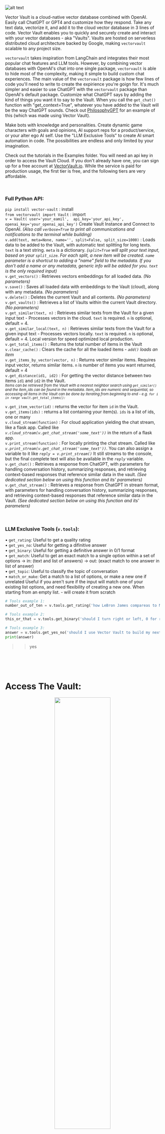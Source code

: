 ![alt text](https://images.squarespace-cdn.com/content/646ad2edeaaf682a9bbc36da/297fde6c-f5b4-4076-83bc-81dcfdbffebe/Vector+Vault+Header+5000.jpg)

Vector Vault is a cloud-native vector database combined with OpenAI. Easily call ChatGPT or GPT4 and customize how they respond. Take any text data, vectorize it, and add it to the cloud vector database in 3 lines of code. Vector Vault enables you to quickly and securely create and interact with your vector databases - aka "Vaults". Vaults are hosted on serverless distributed cloud architecture backed by Google, making `vectorvault` scalable to any project size. 

`vectorvault` takes inspiration from LangChain and integrates their most popular chat features and LLM tools. However, by combining vector databases with OpenAI's chat into one single package, `vectorvault` is able to hide most of the complexity, making it simple to build custom chat experiences. The main value of the `vectorvault` package is how few lines of code you'll need to write to create the expirience you're goign for. It's much simpler and easier to use ChatGPT with the `vectorvault` package than OpenAI's default package. Customize what ChatGPT says by adding the kind of things you want it to say to the Vault. When you call the `get_chat()` function with "get_context=True", whatever you have added to the Vault will be the way ChatGPT sounds. Check out [PhilosophyGPT](https://philbrosophy.web.app) for an example of this (which was made using Vector Vault).

Make bots with knowledge and personalities. Create dynamic game characters with goals and opinions, AI support reps for a product/service, or your alter ego AI self. Use the "LLM Exclusive Tools" to create AI smart automation in code. The possibilities are endless and only limited by your imagination.

Check out the tutorials in the Examples folder. You will need an api key in order to access the Vault Cloud. If you don't already have one, you can sign up for a free account at [VectorVault.io](https://vectorvault.io). While the service is paid for production usage, the first tier is free, and the following tiers are very affordable.

<br>

### Full Python API:

`pip install vector-vault` : install
<br>
`from vectorvault import Vault` : import
<br>
`v = Vault(
  user='your_eamil', 
  api_key='your_api_key',
  openai_key='your_openai_api_key')` Create Vault Instance and Connect to OpenAI. *(Also call `verbose=True` to print all communications and notifications to the terminal while building)*
<br>
`v.add(text, meta=None, name='', split=False, split_size=1000)` : Loads data to be added to the Vault, with automatic text splitting for long texts. `text` is a text string. `meta` is a dictionary. *(`split=True` will split your text input, based on your `split_size`. For each split, a new item will be created. `name` parameter is a shortcut to adding a "name" field to the metadata. If you don't add a name or any metadata, generic info will be added for you. `text` is the only required input)*
<br>
`v.get_vectors()` : Retrieves vectors embeddings for all loaded data. *(No parameters)*
<br>
`v.save()` : Saves all loaded data with embeddings to the Vault (cloud), along with any metadata. *(No parameters)*
<br>
`v.delete()` : Deletes the current Vault and all contents. *(No parameters)*
<br>
`v.get_vaults()` : Retrieves a list of Vaults within the current Vault directory. *(No parameters)*
<br>
`v.get_similar(text, n)` : Retrieves similar texts from the Vault for a given input text - Processes vectors in the cloud. `text` is required. `n` is optional, default = 4.
<br>
`v.get_similar_local(text, n)` : Retrieves similar texts from the Vault for a given input text - Processes vectors locally. `text` is required. `n` is optional, default = 4. Local version for speed optimized local production.
<br>
`v.get_total_items()` : Returns the total number of items in the Vault
<br>
`v.clear_cache()` : Clears the cache for all the loaded items - *`add()` loads an item*
<br>
`v.get_items_by_vector(vector, n)` : Returns vector similar items. Requires input vector, returns similar items. `n` is number of items you want returned, default = 4
<br>
`v.get_distance(id1, id2)`  : For getting the vector distance between two items `id1` and `id2` in the Vault. 
<br>*<sub>Items can be retrieved from the Vault with a nearest neighbor search using `get_similar()` and the item_ids can be found in the metadata. Item_ids are numeric and sequential, so accessing all items in the Vault can be done by iterating from beginning to end - e.g. `for i in range vault.get_total_items():`</sub>*

`v.get_item_vector(id)` : returns the vector for item `id` in the Vault.
<br>
`v.get_items(ids)` : returns a list containing your item(s). `ids` is a list of ids, one or many
<br>
`v.cloud_stream(function)` : For cloud application yielding the chat stream, like a flask app. Called like *`v.cloud_stream(v.get_chat_stream('some_text'))`* in the return of a flask app.
<br>
`v.print_stream(function)` : For locally printing the chat stream. Called like *`v.print_stream(v.get_chat_stream('some_text'))`*. You can also assign a variable to it like *`reply = v.print_stream()`*  It still streams to the console, but the final complete text will also be available in the *`reply`* variable.
<br>
`v.get_chat()` : Retrieves a response from ChatGPT, with parameters for handling conversation history, summarizing responses, and retrieving context-based responses that reference similar data in the vault. *(See dedicated section below on using this function and its' parameters)*
<br>
`v.get_chat_stream()` : Retrieves a response from ChatGPT in stream format, with parameters for handling conversation history, summarizing responses, and retrieving context-based responses that reference similar data in the Vault. *(See dedicated section below on using this function and its' parameters)*
<br>
<br>
<br>

### LLM Exclusive Tools (`v.tools`):
• `get_rating`:
 Useful to get a quality rating
<br>
• `get_yes_no`:
 Useful for getting a difinitive answer 
<br>
• `get_binary`:
 Useful for getting a definitive answer in 0/1 format
<br>
• `get_match`:
 Useful to get an exact match to a single option within a set of options -> in: (text and list of answers) -> out: (exact match to one answer in list of answer)
<br>
• `get_topic`:
 Useful to classify the topic of conversation
<br>
• `match_or_make`:
 Get a match to a list of options, or make a new one if unrelated
 Useful if you aren't sure if the input will match one of your existing list options, and need flexibility of creating a new one. When starting from an empty list. - will create it from scratch

```python
# Tools example 1:
number_out_of_ten = v.tools.get_rating('how LeBron James compareas to Michael Jordan')

# Tools example 2: 
this_or_that = v.tools.get_binary('should I turn right or left, 0 for right, 1 for left')

# Tools example 3: 
answer = v.tools.get_yes_no('should I use Vector Vault to build my next AI project?')
print(answer)
```
>> yes



<br>
<br>
<br>

# Access The Vault:
<p align="center">
  <img src="https://images.squarespace-cdn.com/content/646ad2edeaaf682a9bbc36da/2acebcaa-f5dd-44c9-8bba-c10723bc7064/Vector+Vault+Vault+2000.png" width="60%" height="60%" />
</p>

Install Vector Vault:
```
pip install vector-vault
```
<br>

# Build The Vault:

Set your openai key as an envorionment variable
```python
os.environ['OPENAI_API_KEY'] = 'your_openai_api_key'
```

1. Create a Vault instance 
2. Gather some text data we want to store
3. Add the data to the Vault
4. Get vectors embeddings 
5. Save to the Vault Cloud

```python
from vectorvault import Vault

vault = Vault(user='YOUR_EMAIL', api_key='YOU_API_KEY', vault='NAME_OF_VAULT') 
# a new vault will be created if the name does not already exist 
# so you can create a Vault or connect to an exisiting Vault
# by calling this Vault instance

text_data = 'some data'

vault.add(text_data)

vault.get_vectors()

vault.save()
```

<br>
<br>

`vault.add()` is very versitile. You can add any length of text, even a full book...and it will be all automatically split and processed. `vault.get_vectors()` is also extremely flexible. You can `vault.add()` as much as you want, and then when you're done, process all the vectors at once with a single `vault.get_vectors()` call - Which internally batches vector embeddings with OpenAI's text-embeddings-ada-002, and comes with auto rate-limiting and concurrent requests for maximum processing speed. 
```python

vault.add(very_large_text)

vault.get_vectors() 

vault.save() 

# these three lines execute fast and can be called mid-conversation before a reply
```
Small save loads are usually finished in less than a second. Large loads depend on total data size. 
>> A test was done adding the full text of 37 books at once. The `get_vectors()` function took 8 minutes and 56 seconds. (For comparison, processing one at a time via OpenAI's embedding function would take roughly two days)

<br>
<br>

# Use The Vault:
<p align="center">
  <img src="https://images.squarespace-cdn.com/content/646ad2edeaaf682a9bbc36da/5ae905b0-43d0-4b86-a965-5b447ee8c7de/Vector+Vault+Vault.jpg?content-type=image%2Fjpeg" width="60%" height="60%" />
</p>

From command line:
```
curl -X POST "https://api.vectorvault.io/get_similar" \
     -H "Content-Type: application/json" \
     -d '{
        "user": "your_username",
        "api_key": "your_api_key",
        "vault": "your_vault_name",
        "text": "Your text input"
     }'
```
>> [{"data":"NASA Mars Exploration... *(shortend for brevity)*","metadata":{"created_at":"2023-05-29T19:21:20.846023","item_id":0,"name":"webdump-0","updated_at":"2023-05-29T19:21:20.846028"}}]
    
<br>

In Python:
```python
# The same exact call, but in Python:
similar_data = vault.get_similar("Your text input") 

for result in similar_data:
    print(result['data'])
```
>> NASA Mars Exploration... NASA To Host Briefing... Program studies Mars... A Look at a Steep North Polar...

<br>
    
The metadata:
```python
print(similar_data[0]['metadata']) # printing from only the first result 
```
>> {"created_at":"2023-05-29T19:21:20.846023","item_id":0,"name":"webdump-0","updated_at":"2023-05-29T19:21:20.846028"}

<br>

Printing the data and metadata together:
```python
for result in similar_data:
    print(result['data'])
    print(result['metadata'])
```
>> NASA Mars Exploration... {"created_at":"2023-05-29T19...} NASA To Host Briefing... {"created_at":"2023-05-29T19...} Program studies Mars... {"created_at":"2023-05-29T19...} A Look at a Steep North Polar... {"created_at":"2023-05-29T19...}

<br>
<br>

# Metadata Made Easy


```python
# To add metadata to your vault, just include the meta as a parameter in `add()`. Meta is always a dict, and you can add any fields you want.

meta = {
    'name': 'Lifestyle in LA',
    'country': 'United States',
    'city': 'LA' 
}

vault.add(text, meta)

vault.get_vectors()

vault.save()
```


<br>


```python
# To get any metadata, just put "['metadata']", then the data you want after it, like: "['name']": 

similar_data = vault.get_similar("Your text input") # 4 results by default

# printing metadata from first result...
print(similar_data[0]['metadata']['name'])
print(similar_data[0]['metadata']['country'])
print(similar_data[0]['metadata']['city'])
```
>> Lifestyle in LA 

>> United States 

>> LA 

<br>


<br>

## Any Fields:

```python
# Add any fields you want to the metadata:

with open('1984.txt', 'r') as file:
    text = file.read()

book_metadata = {
    'title': '1984',
    'author': 'George Orwell',
    'genre': 'Dystopian',
    'publication_year': 1949,
    'publisher': 'Secker & Warburg',
    'ISBN': '978-0451524935',
    'language': 'English',
    'page_count': 328
}

vault.add(text, book_metadata)

vault.get_vectors()

vault.save()
```

<br>

```python
# Later you can get all those fields
similar_data = vault.get_similar("How will the government control you in the future?") 

for result in similar_data:
    print(result['metadata']['title'])
    print(result['metadata']['author'])
    print(result['metadata']['genre'])
```
>> 1984 George Orwell Dystopian 1984 George Orwell Dystopian 1984 George Orwell Dystopian 1984 George Orwell Dystopian

<br>

```python
# list is always returned, so you can do a for loop like above or numerically like this
similar_data = vault.get_similar("How will the government control you in the future?") 
print(similar_data[0]['metadata']['title'])
```
>> 1984

<br>
<br>

# Change Vaults

```python
# print the list of vaults inside the current vault directory
science_vault = Vault(user='your_user_id', api_key='your_api_key', vault='science')

print(science_vault.get_vaults())
```
>> ['biology', 'physics', 'chemistry']

<br>

## Access vaults within vaults with


```python
# biology vault within science vault
biology_vault = Vault(user='YOUR_EMAIL', api_key='YOUR_API_KEY', vault='science/biology')
```

```python
# chemistry vault within science vault
chemistry_vault = Vault(user='YOUR_EMAIL', api_key='YOUR_API_KEY', vault='science/chemistry')

print(chemistry_vault.get_vaults())
```
>> ['reactions', 'formulas', 'lab notes']


```python
# lab notes vault within chemistry vault
lab_notes_vault = Vault(user='YOUR_EMAIL', api_key='YOUR_API_KEY', vault='science/chemistry/lab notes')
```

<br>
<br>

### Use `get_chat()` with `get_context=True` to get response from chatgpt referencing vault data

```python
question = "Should I use Vector Vault for my next generative ai application?"

answer = vault.get_chat(question, get_context=True)  

print(answer)
```
>> Vector Vault makes building generative ai easy, so you should consider using Vector Vault for your next generative ai project. Additionally, it is important to keep in mind your specific use cases and the other technologies you are working with. However, given the fact that Vector Vault can be integrated in any work flow and be isolated in a cloud environment, it is an ideal package to integrate into any application that you want to utilize generative ai with. To do so, just send the text inputs to your Vector Vault implementation and return the response. With this in mind, it is likely that Vector Vault would make building your next generative ai application both faster and easier.

<br>

To integrate vault data in the response, you need to pass `get_context=True` 
```python
# this will get context from the vault, then ask chatgpt the question
answer = vault.get_chat(question, get_context=True) 

# this will send to chatgpt only and not interact with the Vault in any way
answer = vault.get_chat(question) 
```


<br>
<br>

# ChatGPT
## Use ChatGPT with `get_chat()` 

<p align="center">
  <img src="https://images.squarespace-cdn.com/content/646ad2edeaaf682a9bbc36da/74776e31-4bfd-4d6b-837b-674790ca4288/wisdomandwealth_Electric_Yellow_and_Dark_Blue_-_chat_messages_g_c81a4325-5347-44a7-879d-a58a6d115446.png" width="60%" height="60%" />
</p>
<br>

Get chat response from OpenAI's ChatGPT. 
Rate limiting, auto retries, and chat histroy slicing auto-built-in so you can create complex chat capability without getting complicated. 
Enter your text, optionally add chat history, and optionally choose a summary response instead (default: summmary=False)

<br>
<br>

## The get_chat() function:
`get_chat(self, text: str, history: str = None, summary: bool = False, get_context = False, n_context = 4, return_context = False, history_search = False, model='gpt-3.5-turbo', include_context_meta=False, custom_prompt=False)`

- Example Signle Usage: 
`response = vault.get_chat(text)`

- Example Chat: 
`response = vault.get_chat(text, chat_history)`

- Example Summary: 
`summary = vault.get_chat(text, summary=True)`

- Example Context-Based Response:
`response = vault.get_chat(text, get_context=True)`

- Example Context-Based Response w/ Chat History:
`response = vault.get_chat(text, chat_history, get_context=True)`

- Example Context-Response with Context Samples Returned:
`vault_response = vault.get_chat(text, get_context=True, return_context=True)`
Response is a string, unless return_context == True, then response will be a dictionary 

- Example Custom Prompt:
`response = vault.get_chat(text, chat_history, get_context=True, custom_prompt=my_prompt)`

`custom_prompt` overrides the stock prompt we provide. Check ai.py to see the originals we provide. 
`llm` and `llm_stream` models manage history internally, so the `content` is the only variable to be included and formattable in the prompt. 

*Example with GPT4:*

```python
response = vault.get_chat(text, chat_history, get_context=True, model='gpt4)
```

Getting context from the Vault is usually the goal when customizing text generation, and doing that requires additional prompt variables.
`llm_w_context` and `llm__w_context_stream` models inject the history, context, and user input all in one prompt. In this case, your custom prompt needs to have `history`, `context` and `question` formattable in the prompt like so:

*Example Custom Prompt:*  
```python
# You can build a custom prompt with custom variables:
my_prompt = """
    Use the following information to answer the Question at the end. 

    Math Result: {math_answer}

    Known Variables: {known_vars}

    Question: {question}

    (Respond to the Question directly. Be the voice of the context, and most importantly: be interesting, engaging, and helpful) 
    Answer:
""" 
response = vault.get_chat(custom_prompt=my_prompt)
```
A custom prompt makes the get_chat() function flexible for any use case. Check ai.py to see the stock prompt templates, and get a better idea of how they work...or just send me a message in Discord.

<br>


## Normal Usage:
```python
# connect to the vault you want to use
vault = Vault(user='YOUR_EMAIL', api_key='YOUR_API_KEY', vault='philosophy')

# text input
question = "How do you find happiness?"

# get response
answer = vault.get_chat(question, get_context=True)

print(answer)
```
>> The answer to finding happiness is not one-size-fits-all, as it can mean different things to different people. However, it has been found that happiness comes from living and working in line with your values and virtues, and finding pleasure in the actions that accord with them. Additionally, having good friends who share your values and provide support and companionship enhances happiness. It is important to remember that happiness cannot be solely dependent on external factors such as material possessions or fleeting pleasures, as they are subject to change and instability. Rather, true happiness may come from an inner sense of mastery and control over yourself and your actions, as well as a sense of purpose and meaning in life.

<br>
<br>

# Summarize Anything:
<p align="center">
  <img src="https://images.squarespace-cdn.com/content/646ad2edeaaf682a9bbc36da/e1ff4ca3-e18b-4c8f-b3c9-ff6ddcc907a1/wisdomandwealth_a_summary_being_created._A_bunch_of_texts_are_f_df58744a-13cb-46fd-b39d-3f090349bbb7.png" width="60%" height="60%" />
</p>

You can summarize any text, no matter how large - even an entire book all at once. Long texts are split into the largest possible chunk sizes and a summary is generated for each chunk. When all summaries are finished, they are concatenated and returned as one.
```python
# get summary, no matter how large the input text
summary = vault.get_chat(text, summary=True)
```
<br>

Want to make it a certain length?
```python
# make a summary under a legnth of 1000 characters
summary = vault.get_chat(text, summary=True)

while len(summary) > 1000:
    summary = vault.get_chat(summary, summary=True)
```

<br>
<br>
<br>

# Streaming:
Use the built-in streaming functionality to get interactive chat streaming. Here's an [app](https://philbrosophy.web.app) we built to showcase what you can do with Vector Vault:
<br>

![Alt text](https://github.com/John-Rood/VectorVault/blob/778c11dfc8b71675d704c5f559c3452dc65b910a/digital%20assets/Streaming%20Demo%20Offish.gif)

## get_chat_stream():
See it in action. Check our [examples folder](https://github.com/John-Rood/VectorVault/tree/main/examples) that has Colab notebooks you can be running in the browser seconds from now.

The `get_chat()` function returns the whole message at once, whereas the `get_chat_stream()` yields each word as it's received. Other than that, they are nearly identical and have nearly the same input parameters. Streaming is a much better experience and the preferred option for front end applications users interact with.

```python
## get_chat()
print(vault.get_chat(text, history))

## get_chat_stream()
for word in vault.get_chat_stream(text, history):
        print(word)
```

```python
# But it's best to use the built in print function: print_stream() 
vault.print_stream(vault.get_chat_stream(text, history))
```

```python
# With print_stream() final answer is returned after streaming completes, so you can make it a variable
answer = vault.print_stream(vault.get_chat_stream(text, history))
```

<br>
<br>

## The get_chat_stream() function:
`get_chat_stream(self, text: str, history: str = None, summary: bool = False, get_context = False, n_context = 4, return_context = False, history_search = False, model='gpt-3.5-turbo', include_context_meta=False, metatag=False, metatag_prefixes=False, metatag_suffixes=False, custom_prompt=False)`

Always use this get_chat_stream() wrapped by either print_stream(), or cloud_stream().
cloud_stream() is for cloud functions, like a flask app serving a front end elsewhere.
print_stream() is for local console printing

- Example Signle Usage: 
`response = vault.print_stream(vault.get_chat_stream(text))`

- Example Chat: 
`response = vault.print_stream(vault.get_chat_stream(text, chat_history))`

- Example Summary: 
`summary = vault.print_stream(vault.get_chat_stream(text, summary=True))`

- Example Context-Based Response:
`response = vault.print_stream(vault.get_chat_stream(text, get_context = True))`

- Example Context-Based Response w/ Chat History:
`response = vault.print_stream(vault.get_chat_stream(text, chat_history, get_context = True))`

- Example Context-Response with Context Samples Returned:
`vault_response = vault.print_stream(vault.get_chat_stream(text, get_context = True, return_context = True))`

- Example Custom Prompt:
`response = vault.get_chat(text, chat_history, get_context=True, custom_prompt=my_prompt)`

`custom_prompt` overrides the stock prompt we provide. Check ai.py to see the originals we provide. 
`llm` and `llm_stream` models manage history internally, so the `content` is the only variable to be included and formattable in the prompt. Visit the get_chat_stream() function in vault.py for more information on metatags or check out our examples folder streaming tutorial.

*Example with GPT4:*

```python
response = vault.print_stream(vault.get_chat_stream(text, chat_history, get_context = True, model='gpt4))
```

Getting context from the Vault is usually the goal when customizing text generation, and doing that requires additional prompt variables.
`llm_w_context` and `llm__w_context_stream` models inject the history, context, and user input all in one prompt. In this case, your custom prompt needs to have `history`, `context` and `question` formattable in the prompt like so:

*Example with Custom Prompt:*  
```python
my_prompt = """
    Use the following Context to answer the Question at the end. 
    Answer as if you were the modern voice of the context, without referencing the context or mentioning that fact any context has been given. Make sure to not just repeat what is referenced. Don't preface or give any warnings at the end.

    Chat History (if any): {history}

    Additional Context: {context}

    Question: {question}

    (Respond to the Question directly. Be the voice of the context, and most importantly: be interesting, engaging, and helpful) 
    Answer:
""" 
response = vault.print_stream(vault.get_chat_stream(text, chat_history, get_context = True, custom_prompt=my_prompt))
```

<br>

Streaming is a key for front end applications, so we also built a `cloud_stream` function to make cloud streaming to your front end app easy. In a flask app, all you need to do is recieve the customer text, then call the vault in the return like this: 
```python
# Stream from a flask app in one line
return Response(vault.cloud_stream(vault.get_chat_stream(text, history, get_context=True)), mimetype='text/event-stream')
```
This makes going live with a high level app extremely fast and easy, plus your infrastructure will be scalable and robust. Now you can build impressive applications in record time! If have any questions, message in [Discord](https://discord.gg/AkMsP9Uq). Check out our Colab notebooks in the [examples folder](https://github.com/John-Rood/VectorVault/tree/main/examples) you can run in the browser right now.


<br>
<br> 



<br>
<br>
<br>

# Build an AI Cusomter Service Chat Bot
<p align="center">
  <img src="https://images.squarespace-cdn.com/content/646ad2edeaaf682a9bbc36da/dceb5c7d-6ec6-4eda-82f2-b8848c7b519d/ai_chatbot_having_a_conversation.png" width="60%" height="60%" />
</p>
<br>

In the following code, we will add all of a company's past support conversations to a cloud Vault. (We load the company support texts from a .txt file, vectorize them, then add them to the Vault). As new people message in, we will vector search the Vault for similar questions and answers. We take the past answers returned from the Vault and instruct ChatGPT to use those previous answers to answer this new question. (NOTE: This will also work based on a customer FAQ, or customer support response templates).

<br>

### Create the Customer Service Vault
```python
from vectorvault import Vault

os.environ['OPENAI_API_KEY'] = 'your_openai_api_key'

vault = Vault(user='your_email', api_key='your_api_key', vault='Customer Service')

with open('customer_service.txt', 'r') as f:
    vault.add(f.read())

vault.get_vectors()

vault.save()
```

<br>

And just like that, in a only a few lines of code we created a customer service vault. Now whenever you want to use it in production, just use the `get_chat()` with `get_context=True`, which will take the customer's question, search the vault to find the most similar questions and answers, then have ChatGPT reply to the customer using that information.

```python
customer_question = "I just bought your XD2000 remote and I'm having trouble syncing it to my tv"

chatbot_answer = vault.get_chat(customer_question, get_context=True)
```
<br>

That's all it takes to create an AI customer service chatbot that responds as well as any human support rep!


<br>
<br>

---
<br>
<br>



## Getting Started:
Open the [examples folder](https://github.com/John-Rood/VectorVault/tree/main/examples) and try out the Google Colab tutorials we have! They will show you a lot, plus they are in Google Colab, so no local set up required, just open them up and press play.

<br>
<br>

## Contact:
### If have any questions, drop a message in the Vector Vault [Discord channel](https://discord.gg/AkMsP9Uq), happy to help.

Happy coding!
<br>
<p align="center">
  <img src="https://images.squarespace-cdn.com/content/646ad2edeaaf682a9bbc36da/7d1a596b-7560-446b-aa69-1827819d198b/Looking+out+with+hope+vector+vault.png" width="60%" height="60%" />
</p>

<br>
